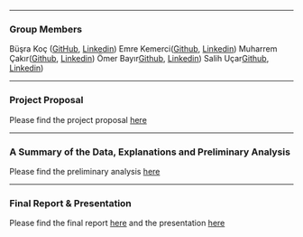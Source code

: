 ﻿***
### Group Members
Büşra Koç ([GitHub](https://mef-bda503.github.io/pj18-busraakoc/), [Linkedin](https://www.linkedin.com/in/busra-koc/))
Emre Kemerci([Github](https://mef-bda503.github.io/pj18-EmreKemerci/), [Linkedin](https://www.linkedin.com/in/emre-kemerci-69298719/))
Muharrem Çakır([Github](https://mef-bda503.github.io/pj18-muharremcakir81/), [Linkedin](https://www.linkedin.com/in/muharrem-%C3%A7ak%C4%B1r-19425052/))
Ömer Bayır[Github](https://mef-bda503.github.io/pj18-omerbayir/), [Linkedin](https://www.linkedin.com/in/%C3%B6mer-bay%C4%B1r-7557aa1b/))
Salih Uçar[Github](https://mef-bda503.github.io/pj18-ucarsal/), [Linkedin](https://www.linkedin.com/in/salih-u%C3%A7ar-90642145/))

***
### Project Proposal
Please find the project proposal [here](Proposal.html)

***
### A Summary of the Data, Explanations and Preliminary Analysis
Please find the preliminary analysis [here](PreliminaryAnalysis.html)

***
### Final Report & Presentation
Please find the final report [here](Final/Final20181223.html) and the presentation [here](Final/PresentationFinal.html)